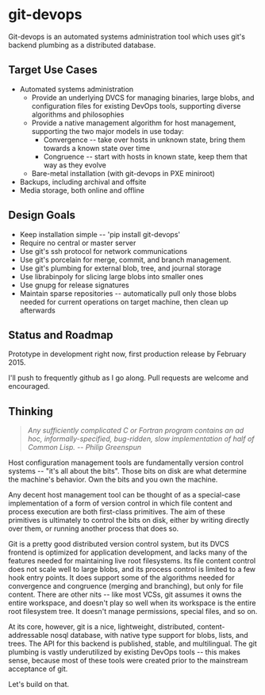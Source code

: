 git-devops
==========

Git-devops is an automated systems administration tool which uses
git's backend plumbing as a distributed database.

Target Use Cases
----------------

- Automated systems administration
    - Provide an underlying DVCS for managing binaries, large blobs,
      and configuration files for existing DevOps tools, supporting
      diverse algorithms and philosophies
    - Provide a native management algorithm for host
      management, supporting the two major models in use today:
        - Convergence -- take over hosts in unknown state, bring them
          towards a known state over time
        - Congruence -- start with hosts in known state, keep them
          that way as they evolve 
    - Bare-metal installation (with git-devops in PXE miniroot)
- Backups, including archival and offsite
- Media storage, both online and offline


Design Goals
------------

- Keep installation simple -- 'pip install git-devops'
- Require no central or master server
- Use git's ssh protocol for network communications
- Use git's porcelain for merge, commit, and branch management.
- Use git's plumbing for external blob, tree, and journal storage 
- Use librabinpoly for slicing large blobs into smaller ones
- Use gnupg for release signatures
- Maintain sparse repositories -- automatically pull only those blobs
  needed for current operations on target machine, then clean up
  afterwards



Status and Roadmap
------------------

Prototype in development right now, first production release by
February 2015.

I'll push to frequently github as I go along.  Pull requests are
welcome and encouraged.



Thinking
--------

> *Any sufficiently complicated C or Fortran program contains an ad
> hoc, informally-specified, bug-ridden, slow implementation of half
> of Common Lisp.  -- Philip Greenspun*

Host configuration management tools are fundamentally version control
systems -- "it's all about the bits".  Those bits on disk are what
determine the machine's behavior.  Own the bits and you own the
machine. 

Any decent host management tool can be thought of as a special-case
implementation of a form of version control in which file content and
process execution are both first-class primitives.  The aim of these
primitives is ultimately to control the bits on disk, either by
writing directly over them, or running another process that does so.

Git is a pretty good distributed version control system, but its DVCS
frontend is optimized for application development, and lacks many of
the features needed for maintaining live root filesystems. Its file
content control does not scale well to large blobs, and its process
control is limited to a few hook entry points.  It does support some
of the algorithms needed for convergence and congruence (merging and
branching), but only for file content. There are other nits -- like
most VCSs, git assumes it owns the entire workspace, and doesn't play
so well when its workspace is the entire root filesystem tree. It
doesn't manage permissions, special files, and so on. 

At its core, however, git is a nice, lightweight, distributed,
content-addressable nosql database, with native type support for
blobs, lists, and trees.  The API for this backend is published,
stable, and multilingual.  The git plumbing is vastly underutilized by
existing DevOps tools -- this makes sense, because most of these tools
were created prior to the mainstream acceptance of git.

Let's build on that.


